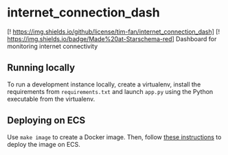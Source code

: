 # internet_connection_dash

[! https://img.shields.io/github/license/tim-fan/internet_connection_dash] [! https://img.shields.io/badge/Made%20at-Starschema-red]
Dashboard for monitoring internet connectivity


## Running locally

To run a development instance locally, create a virtualenv, install the 
requirements from `requirements.txt` and launch `app.py` using the 
Python executable from the virtualenv.

## Deploying on ECS

Use `make image` to create a Docker image. Then, follow [these 
instructions](https://www.chrisvoncsefalvay.com/2019/08/28/deploying-dash-on-amazon-ecs/) 
to deploy the image on ECS.